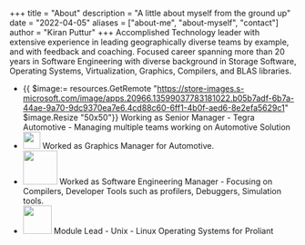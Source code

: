 +++
title = "About"
description = "A little about myself from the ground up"
date = "2022-04-05"
aliases = ["about-me", "about-myself", "contact"]
author = "Kiran Puttur"
+++
Accomplished Technology leader with extensive experience in leading geographically diverse teams by example, and with feedback and coaching. Focused career spanning 
more than 20 years in Software Engineering with diverse background in Storage Software, Operating Systems, Virtualization, Graphics, Compilers, and BLAS libraries.

* {{ $image:= resources.GetRemote "https://store-images.s-microsoft.com/image/apps.20966.13599037783181022.b05b7adf-6b7a-44ae-9a70-9dc9370ea7e6.4cd88c60-6ff1-4b0f-aed6-8e2efa5629c1" $image.Resize "50x50"}}  Working as Senior Manager - Tegra Automotive - Managing multiple teams working on Automotive Solution
* <img src="https://store-images.s-microsoft.com/image/apps.20966.13599037783181022.b05b7adf-6b7a-44ae-9a70-9dc9370ea7e6.4cd88c60-6ff1-4b0f-aed6-8e2efa5629c1" width="30"> Worked as Graphics Manager for Automotive.
* <img src="https://logos-world.net/wp-content/uploads/2020/03/AMD-Symbol.png" width="60"> Worked as Software Engineering Manager - Focusing on Compilers, Developer Tools such as profilers, Debuggers, Simulation tools.
* <img src="https://cdn.freebiesupply.com/images/large/2x/hewlett-packard-logo-black-and-white.png" width="50">  Module Lead - Unix - Linux Operating Systems for Proliant
  

